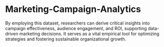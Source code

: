 # Marketing-Campaign-Analytics
By employing this dataset, researchers can derive critical insights into campaign effectiveness, audience engagement, and ROI, supporting data-driven marketing decisions. It serves as a vital empirical tool for optimizing strategies and fostering sustainable organizational growth.
